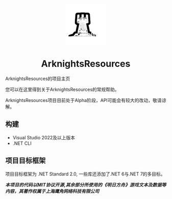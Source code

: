 <div align="center">

![icon](icon.png)
# ArknightsResources
<div align="justify">  

ArknightsResources的项目主页

您可以在这里得到关于ArknightsResources的常规帮助。

ArknightsResources项目目前处于Alpha阶段，API可能会有较大的改动，敬请谅解。

## 构建
* Visual Studio 2022及以上版本
* .NET CLI  

## 项目目标框架
项目目标框架为 .NET Standard 2.0, 一些库还添加了.NET 6与.NET 7的多目标。

***本项目的代码以MIT协议开源,其余部分所使用的《明日方舟》游戏文本及数据等内容，其著作权属于上海鹰角网络科技有限公司***
